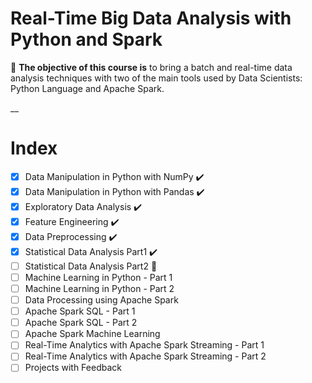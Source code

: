 # Real-Time Big Data Analysis with Python and Spark

:pushpin: **The objective of this course is** to bring a batch and real-time data analysis techniques with two of the main tools used by Data Scientists: Python Language and Apache Spark.

__
# Index

- [x] Data Manipulation in Python with NumPy :heavy_check_mark:
- [x] Data Manipulation in Python with Pandas :heavy_check_mark:
- [x] Exploratory Data Analysis :heavy_check_mark:
- [x] Feature Engineering :heavy_check_mark:
- [x] Data Preprocessing :heavy_check_mark:
- [x] Statistical Data Analysis Part1 :heavy_check_mark:
- [ ] Statistical Data Analysis Part2 :construction:
- [ ] Machine Learning in Python - Part 1
- [ ] Machine Learning in Python - Part 2
- [ ] Data Processing using Apache Spark
- [ ] Apache Spark SQL - Part 1
- [ ] Apache Spark SQL - Part 2
- [ ] Apache Spark Machine Learning
- [ ] Real-Time Analytics with Apache Spark Streaming - Part 1
- [ ] Real-Time Analytics with Apache Spark Streaming - Part 2
- [ ] Projects with Feedback
